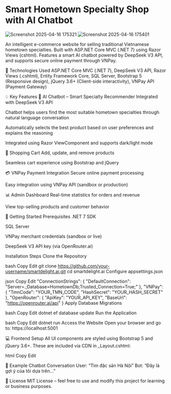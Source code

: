 # Smart Hometown Specialty Shop with AI Chatbot

![Screenshot 2025-04-16 175321](https://github.com/user-attachments/assets/a5ac41c7-d4ac-4c92-9133-0303933d2223)
![Screenshot 2025-04-16 175401](https://github.com/user-attachments/assets/4315041a-9574-469b-bcf2-957306fb07e5)


An intelligent e-commerce website for selling traditional Vietnamese hometown specialties.
Built with ASP.NET Core MVC (.NET 7) using Razor Views (cshtml).
Features a smart AI chatbot powered by DeepSeek V3 API, and supports secure online payment through VNPay.

🔧 Technologies Used
ASP.NET Core MVC (.NET 7), DeepSeek V3 API, Razor Views (.cshtml), Entity Framework Core, SQL Server, Bootstrap 5 (Responsive design), jQuery 3.6+ (Client-side interactivity), VNPay API (Payment Gateway)


💡 Key Features
🤖 AI Chatbot – Smart Specialty Recommender
Integrated with DeepSeek V3 API

Chatbot helps users find the most suitable hometown specialties through natural language conversation

Automatically selects the best product based on user preferences and explains the reasoning

Integrated using Razor ViewComponent and supports dark/light mode

🛒 Shopping Cart
Add, update, and remove products

Seamless cart experience using Bootstrap and jQuery

💳 VNPay Payment Integration
Secure online payment processing

Easy integration using VNPay API (sandbox or production)

📊 Admin Dashboard
Real-time statistics for orders and revenue

View top-selling products and customer behavior

🚀 Getting Started
Prerequisites
.NET 7 SDK

SQL Server

VNPay merchant credentials (sandbox or live)

DeepSeek V3 API key (via OpenRouter.ai)

Installation Steps
Clone the Repository

bash
Copy
Edit
git clone https://github.com/your-username/smartdelight.ai.git
cd smartdelight.ai
Configure appsettings.json

json
Copy
Edit
"ConnectionStrings": {
  "DefaultConnection": "Server=.;Database=HometownDb;Trusted_Connection=True;"
},
"VNPay": {
  "TmnCode": "YOUR_TMN_CODE",
  "HashSecret": "YOUR_HASH_SECRET"
},
"OpenRouter": {
  "ApiKey": "YOUR_API_KEY",
  "BaseUrl": "https://openrouter.ai/api"
}
Apply Database Migrations

bash
Copy
Edit
dotnet ef database update
Run the Application

bash
Copy
Edit
dotnet run
Access the Website
Open your browser and go to: https://localhost:5001

💻 Frontend Setup
All UI components are styled using Bootstrap 5 and jQuery 3.6+. These are included via CDN in _Layout.cshtml:

html
Copy
Edit
<!-- Bootstrap CSS -->
<link href="https://cdn.jsdelivr.net/npm/bootstrap@5.3.0/dist/css/bootstrap.min.css" rel="stylesheet">

<!-- jQuery and Bootstrap JS -->
<script src="https://code.jquery.com/jquery-3.6.0.min.js"></script>
<script src="https://cdn.jsdelivr.net/npm/bootstrap@5.3.0/dist/js/bootstrap.bundle.min.js"></script>


💬 Example Chatbot Conversation
User: “Tìm đặc sản Hà Nội”
Bot: “Đây là gợi ý của tôi dựa trên...”


📝 License
MIT License – feel free to use and modify this project for learning or business purposes.
